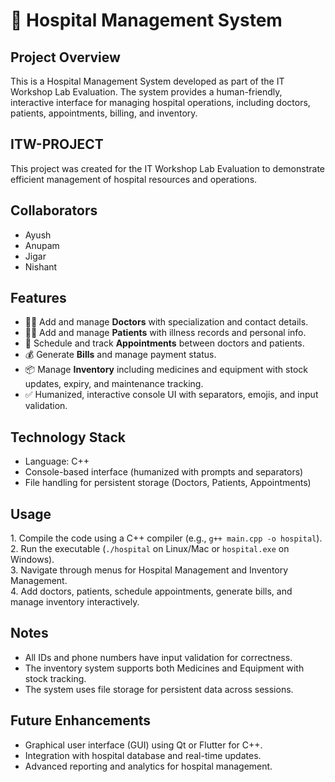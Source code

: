 <body>
<h1>🏥 Hospital Management System</h1>

<div class="section">
    <h2>Project Overview</h2>
    <p>
        This is a <span class="highlight">Hospital Management System</span> developed as part of the IT Workshop Lab Evaluation. 
        The system provides a human-friendly, interactive interface for managing hospital operations, including doctors, patients, appointments, billing, and inventory.
    </p>
</div>

<div class="section">
    <h2>ITW-PROJECT</h2>
    <p>
        This project was created for the <span class="highlight">IT Workshop Lab Evaluation</span> to demonstrate efficient management of hospital resources and operations.
    </p>
</div>

<div class="section">
    <h2>Collaborators</h2>
    <ul>
        <li>Ayush</li>
        <li>Anupam</li>
        <li>Jigar</li>
        <li>Nishant</li>
    </ul>
</div>

<div class="section">
    <h2>Features</h2>
    <ul>
        <li>👩‍⚕️ Add and manage <strong>Doctors</strong> with specialization and contact details.</li>
        <li>🧑‍⚕️ Add and manage <strong>Patients</strong> with illness records and personal info.</li>
        <li>📅 Schedule and track <strong>Appointments</strong> between doctors and patients.</li>
        <li>💰 Generate <strong>Bills</strong> and manage payment status.</li>
        <li>📦 Manage <strong>Inventory</strong> including medicines and equipment with stock updates, expiry, and maintenance tracking.</li>
        <li>✅ Humanized, interactive console UI with separators, emojis, and input validation.</li>
    </ul>
</div>

<div class="section">
    <h2>Technology Stack</h2>
    <ul>
        <li>Language: <span class="highlight">C++</span></li>
        <li>Console-based interface (humanized with prompts and separators)</li>
        <li>File handling for persistent storage (Doctors, Patients, Appointments)</li>
    </ul>
</div>

<div class="section">
    <h2>Usage</h2>
    <p>
        1. Compile the code using a C++ compiler (e.g., <code>g++ main.cpp -o hospital</code>).<br>
        2. Run the executable (<code>./hospital</code> on Linux/Mac or <code>hospital.exe</code> on Windows).<br>
        3. Navigate through menus for Hospital Management and Inventory Management.<br>
        4. Add doctors, patients, schedule appointments, generate bills, and manage inventory interactively.
    </p>
</div>

<div class="section">
    <h2>Notes</h2>
    <ul>
        <li>All IDs and phone numbers have input validation for correctness.</li>
        <li>The inventory system supports both Medicines and Equipment with stock tracking.</li>
        <li>The system uses file storage for persistent data across sessions.</li>
    </ul>
</div>

<div class="section">
    <h2>Future Enhancements</h2>
    <ul>
        <li>Graphical user interface (GUI) using Qt or Flutter for C++.</li>
        <li>Integration with hospital database and real-time updates.</li>
        <li>Advanced reporting and analytics for hospital management.</li>
    </ul>
</div>

</body>

